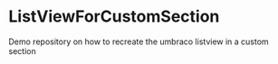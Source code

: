 # ListViewForCustomSection
Demo repository on how to recreate the umbraco listview in a custom section
